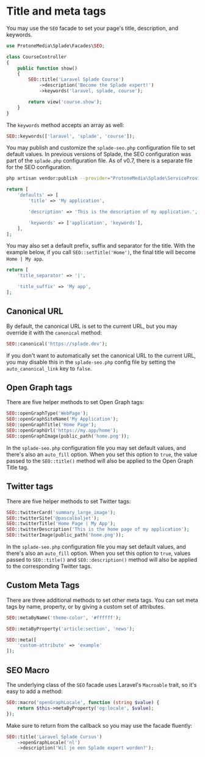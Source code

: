 # Title and meta tags

You may use the `SEO` facade to set your page's title, description, and keywords.

```php
use ProtoneMedia\Splade\Facades\SEO;

class CourseController
{
    public function show()
    {
        SEO::title('Laravel Splade Course')
            ->description('Become the Splade expert!')
            ->keywords('laravel, splade, course');

        return view('course.show');
    }
}
```

The `keywords` method accepts an array as well:

```php
SEO::keywords(['laravel', 'splade', 'course']);
```

You may publish and customize the `splade-seo.php` configuration file to set default values. In previous versions of Splade, the SEO configuration was part of the `splade.php` configuration file. As of v0.7, there is a separate file for the SEO configuration.

```bash
php artisan vendor:publish --provider="ProtoneMedia\Splade\ServiceProvider" --tag="seo"
```

```php
return [
    'defaults' => [
        'title' => 'My application',

        'description' => 'This is the description of my application.',

        'keywords' => ['application', 'keywords'],
    ],
];
```

You may also set a default prefix, suffix and separator for the title. With the example below, if you call `SEO::setTitle('Home')`, the final title will become `Home | My app`.

```php
return [
    'title_separator' => '|',

    'title_suffix' => 'My app',
];
```

## Canonical URL

By default, the canonical URL is set to the current URL, but you may override it with the `canonical` method:

```php
SEO::canonical('https://splade.dev');
```

If you don't want to automatically set the canonical URL to the current URL, you may disable this in the `splade-seo.php` config file by setting the `auto_canonical_link` key to `false`.

## Open Graph tags

There are five helper methods to set Open Graph tags:

```php
SEO::openGraphType('WebPage');
SEO::openGraphSiteName('My Application');
SEO::openGraphTitle('Home Page');
SEO::openGraphUrl('https://my.app/home');
SEO::openGraphImage(public_path('home.png'));
```

In the `splade-seo.php` configuration file you may set default values, and there's also an `auto_fill` option. When you set this option to `true`, the value passed to the `SEO::title()` method will also be applied to the Open Graph Title tag.

## Twitter tags

There are five helper methods to set Twitter tags:

```php
SEO::twitterCard('summary_large_image');
SEO::twitterSite('@pascalbaljet');
SEO::twitterTitle('Home Page | My App');
SEO::twitterDescription('This is the home page of my application');
SEO::twitterImage(public_path('home.png'));
```

In the `splade-seo.php` configuration file you may set default values, and there's also an `auto_fill` option. When you set this option to `true`, values passed to `SEO::title()` and `SEO::description()` method will also be applied to the corresponding Twitter tags.

## Custom Meta Tags

There are three additional methods to set other meta tags. You can set meta tags by name, property, or by giving a custom set of attributes.

```php
SEO::metaByName('theme-color', '#ffffff');

SEO::metaByProperty('article:section', 'news');

SEO::meta([
    'custom-attribute' => 'example'
]);
```

## SEO Macro

The underlying class of the `SEO` facade uses Laravel's `Macroable` trait, so it's easy to add a method:

```php
SEO::macro('openGraphLocale', function (string $value) {
    return $this->metaByProperty('og:locale', $value);
});
```

Make sure to return from the callback so you may use the facade fluently:

```php
SEO::title('Laravel Splade Cursus')
    ->openGraphLocale('nl')
    ->description('Wil je een Splade expert worden?');
```